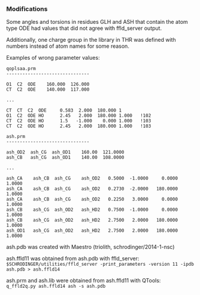 ### Modifications

Some angles and torsions in residues GLH and ASH that contain the atom type ODE 
had values that did not agree with ffld_server output.

Additionally, one charge group in the library in THR was defined with numbers
instead of atom names for some reason.


Examples of wrong parameter values:  
```
qoplsaa.prm
-------------------------------

O1  C2  ODE    160.000  126.000
CT  C2  ODE    140.000  117.000

...

CT  CT  C2  ODE     0.583  2.000  180.000 1 
O1  C2  ODE HO      2.45   2.000  180.000 1.000   !102
CT  C2  ODE HO      1.5   -1.000    0.000 1.000   !103      
CT  C2  ODE HO      2.45   2.000  180.000 1.000   !103 
```

```
ash.prm
-------------------------------

ash_OD2  ash_CG  ash_OD1    160.00  121.0000 
ash_CB   ash_CG  ash_OD1    140.00  108.0000 

...

ash_CA    ash_CB  ash_CG    ash_OD2   0.5000  -1.0000     0.0000   1.0000
ash_CA    ash_CB  ash_CG    ash_OD2   0.2730  -2.0000   180.0000   1.0000
ash_CA    ash_CB  ash_CG    ash_OD2   0.2250   3.0000     0.0000   1.0000
ash_CB    ash_CG  ash_OD2   ash_HD2   0.7500  -1.0000     0.0000   1.0000
ash_CB    ash_CG  ash_OD2   ash_HD2   2.7500   2.0000   180.0000   1.0000
ash_OD1   ash_CG  ash_OD2   ash_HD2   2.7500   2.0000   180.0000   1.0000
```

ash.pdb was created with Maestro (triolith, schrodinger/2014-1-nsc)  

ash.ffld11 was obtained from ash.pdb with ffld_server:  
```$SCHRODINGER/utilities/ffld_server -print_parameters -version 11 -ipdb ash.pdb > ash.ffld14```

ash.prm and ash.lib were obtained from ash.ffld11 with QTools:  
```q_ffld2q.py ash.ffld14 ash -s ash.pdb```


